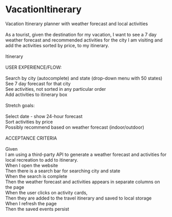 # VacationItinerary
Vacation Itinerary planner with weather forecast and local activities <br><br>
As a tourist, given the destination for my vacation, I want to see a 7 day weather forecast and recommended activities for the city I am visiting and add the activities sorted by price, to my itinerary.  <br><br>
Itinerary<br><br>
USER EXPERIENCE/FLOW:<br><br>
Search by city (autocomplete) and state (drop-down menu with 50 states) <br>
See 7 day forecast for that city<br>
See activities, not sorted in any particular order<br>
Add activities to itinerary box<br><br>
Stretch goals:<br><br>
Select date - show 24-hour forecast<br>
Sort activities by price<br>
Possibly recommend based on weather forecast (indoor/outdoor)<br><br>
ACCEPTANCE CRITERIA<br><br>
Given <br>
I am using a third-party API to generate a weather forecast and activities for local recreation to add to itinerary.  <br>
When I open the website <br>
Then there is a search bar for searching city and state<br>
When the search is complete<br>
Then the weather forecast and activities appears in separate columns on the page<br>
When the user clicks on activity cards, <br>
Then they are added to the travel itinerary and saved to local storage<br>
When I refresh the page<br>
Then the saved events persist<br>
